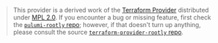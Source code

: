 > This provider is a derived work of the [Terraform Provider](https://github.com/rootlyhq/terraform-provider-rootly)
> distributed under [MPL 2.0](https://www.mozilla.org/en-US/MPL/2.0/). If you encounter a bug or missing feature,
> first check the [`pulumi-rootly` repo](https://github.com/rootlyhq/pulumi-rootly/issues); however, if that doesn't turn up anything,
> please consult the source [`terraform-provider-rootly` repo](https://github.com/rootlyhq/terraform-provider-rootly/issues).
